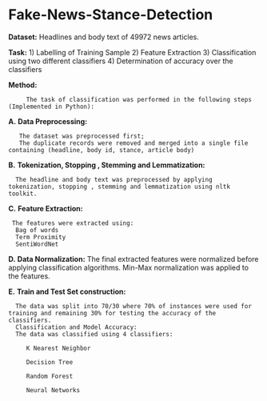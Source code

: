 # Fake-News-Stance-Detection

**Dataset:**
           Headlines and body text of 49972 news articles.
           
**Task:**
          1) Labelling of Training Sample
          2) Feature Extraction
          3) Classification using two different classifiers
          4) Determination of accuracy over the classifiers
          
**Method:**
         
         The task of classification was performed in the following steps (Implemented in Python):
          
**A.** **Data Preprocessing:**
       
       The dataset was preprocessed first;
       The duplicate records were removed and merged into a single file containing (headline, body id, stance, article body)
       
**B.** **Tokenization, Stopping , Stemming and Lemmatization:**
      
      The headline and body text was preprocessed by applying tokenization, stopping , stemming and lemmatization using nltk toolkit.
      
**C.** **Feature Extraction:**
     
     The features were extracted using:
      Bag of words
      Term Proximity
      SentiWordNet
      
**D.** **Data Normalization:**
      The final extracted features were normalized before applying classification algorithms.
      Min-Max normalization was applied to the features.

**E.** **Train and Test Set construction:**
      
      The data was split into 70/30 where 70% of instances were used for training and remaining 30% for testing the accuracy of the classifiers.
      Classification and Model Accuracy:
      The data was classified using 4 classifiers:
      
         K Nearest Neighbor
       
         Decision Tree
       
         Random Forest
      
         Neural Networks
